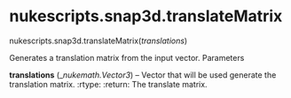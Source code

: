 # nukescripts.snap3d.translateMatrix
nukescripts.snap3d.translateMatrix(_translations_)

Generates a translation matrix from the input vector.
Parameters

**translations** (__nukemath.Vector3_) – Vector that will be used generate the translation
matrix. :rtype: :return: The translate matrix.